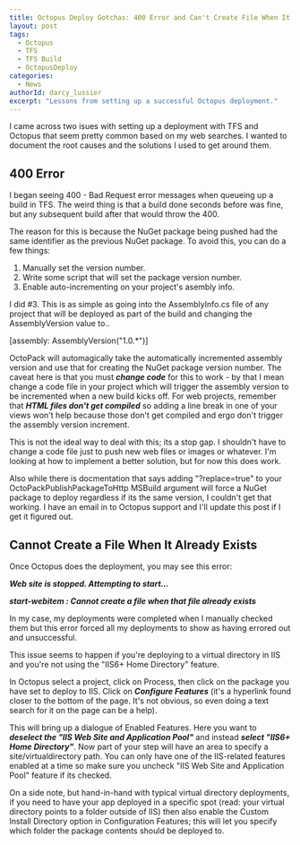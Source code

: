 ```yaml
---
title: Octopus Deploy Gotchas: 400 Error and Can't Create File When It Exists
layout: post
tags:
  - Octopus
  - TFS
  - TFS Build
  - OctopusDeploy
categories:
  - News
authorId: darcy_lussier
excerpt: "Lessons from setting up a successful Octopus deployment."
---
```


I came across two isues with setting up a deployment with TFS and Octopus that seem pretty common based on my web searches. I wanted to document the root causes and the solutions I used to get around them.

## 400 Error

I began seeing 400 - Bad Request error messages when queueing up a build in TFS. The weird thing is that a build done seconds before was fine, but any subsequent build after that would throw the 400.

The reason for this is because the NuGet package being pushed had the same identifier as the previous NuGet package. To avoid this, you can do a few things:

1. Manually set the version number.
2. Write some script that will set the package version number.
3. Enable auto-incrementing on your project's asembly info.

I did #3. This is as simple as going into the AssemblyInfo.cs file of any project that will be deployed as part of the build and changing the AssemblyVersion value to..

[assembly: AssemblyVersion("1.0.*")]

OctoPack will automagically take the automatically incremented assembly version and use that for creating the NuGet package version number. The caveat here is that you must ***change code*** for this to work - by that I mean change a code file in your project which will trigger the assembly version to be incremented when a new build kicks off. For web projects, remember that ***HTML files don't get compiled*** so adding a line break in one of your views won't help because those don't get compiled and ergo don't trigger the assembly version increment.

This is not the ideal way to deal with this; its a stop gap. I shouldn't have to change a code file just to push new web files or images or whatever. I'm looking at how to implement a better solution, but for now this does work.

Also while there is docmentation that says adding "?replace=true" to your OctoPackPublishPackageToHttp MSBuild argument will force a NuGet package to deploy regardless if its the same version, I couldn't get that working. I have an email in to Octopus support and I'll update this post if I get it figured out.

## Cannot Create a File When It Already Exists

Once Octopus does the deployment, you may see this error:

***Web site is stopped. Attempting to start...***

***start-webitem : Cannot create a file when that file already exists***

In my case, my deployments were completed when I manually checked them but this error forced all my deployments to show as having errored out and unsuccessful.

This issue seems to happen if you're deploying to a virtual directory in IIS and you're not using the "IIS6+ Home Directory" feature.

In Octopus select a project, click on Process, then click on the package you have set to deploy to IIS. Click on ***Configure Features*** (it's a hyperlink found closer to the bottom of the page. It's not obvious, so even doing a text search for it on the page can be a help).

This will bring up a dialogue of Enabled Features. Here you want to ***deselect the "IIS Web Site and Application Pool"*** and instead ***select "IIS6+ Home Directory"***. Now part of your step will have an area to specify a site/virtualdirectory path. You can only have one of the IIS-related features enabled at a time so make sure you uncheck "IIS Web Site and Application Pool" feature if its checked.

On a side note, but hand-in-hand with typical virtual directory deployments, if you need to have your app deployed in a specific spot (read: your virtual directory points to a folder outside of IIS) then also enable the Custom Install Directory option in Configuration Features; this will let you specify which folder the package contents should be deployed to.







